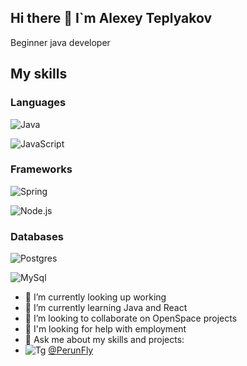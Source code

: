 ## Hi there 👋 I`m Alexey Teplyakov

Beginner java developer

## My skills

### Languages
![Java](https://camo.githubusercontent.com/c337f25b95f53e993f18d8bd934183b86cf09dc9beb74f76ea9e0b56dd58579f/68747470733a2f2f696d672e736869656c64732e696f2f62616467652f2d4a6176612d3061306130613f7374796c653d666f722d7468652d6261646765266c6f676f3d4f70656e4a444b)

![JavaScript](https://camo.githubusercontent.com/7f71c0c321e92ed2113389a53705b0ab2a08211cc2bfaa64baabe1dc694ed779/68747470733a2f2f696d672e736869656c64732e696f2f62616467652f2d6a6176617363726970742d3061306130613f7374796c653d666f722d7468652d6261646765266c6f676f3d6a617661736372697074)


### Frameworks

![Spring](https://camo.githubusercontent.com/8efcd075daadb2b380be9fa7b31dc8b73cf891d97a050bcf727d6acccfd56d7b/68747470733a2f2f696d672e736869656c64732e696f2f62616467652f2d537072696e672d3061306130613f7374796c653d666f722d7468652d6261646765266c6f676f3d537072696e67)

![Node.js](https://camo.githubusercontent.com/864e4ffdef312cb887c2c068644ec29b8b0bdca57e55a94e41b7d1a306b8dfab/68747470733a2f2f696d672e736869656c64732e696f2f62616467652f2d6e6f64652e6a732d3061306130613f7374796c653d666f722d7468652d6261646765266c6f676f3d6e6f6465646f746a73)

### Databases

![Postgres](https://camo.githubusercontent.com/a9cd60b2fb5859e6fa4c68996c37117a24c3b821f28e377b40a8fa5f3655a191/68747470733a2f2f696d672e736869656c64732e696f2f62616467652f2d506f737467726553514c2d3061306130613f7374796c653d666f722d7468652d6261646765266c6f676f3d706f737467726573716c)

![MySql](https://camo.githubusercontent.com/c4bf9745491c74160e5b2d42904fc9120abe7f339d7add0d67577fffb367e0f7/68747470733a2f2f696d672e736869656c64732e696f2f62616467652f2d4d7953514c2d3061306130613f7374796c653d666f722d7468652d6261646765266c6f676f3d4d7953514c)

- 🔭 I’m currently looking up working
- 🌱 I’m currently learning Java and React
- 👯 I’m looking to collaborate on OpenSpace projects
- 🤔 I'm looking for help with employment 
- 💬 Ask me about my skills and projects:
- ![Tg](https://github.com/MaletyPerun/MaletyPerun/assets/104371598/c66c0179-5471-4025-9e1a-67eef827e535) [@PerunFly](http://t-do.ru/PerunFly "Telegram channel")

